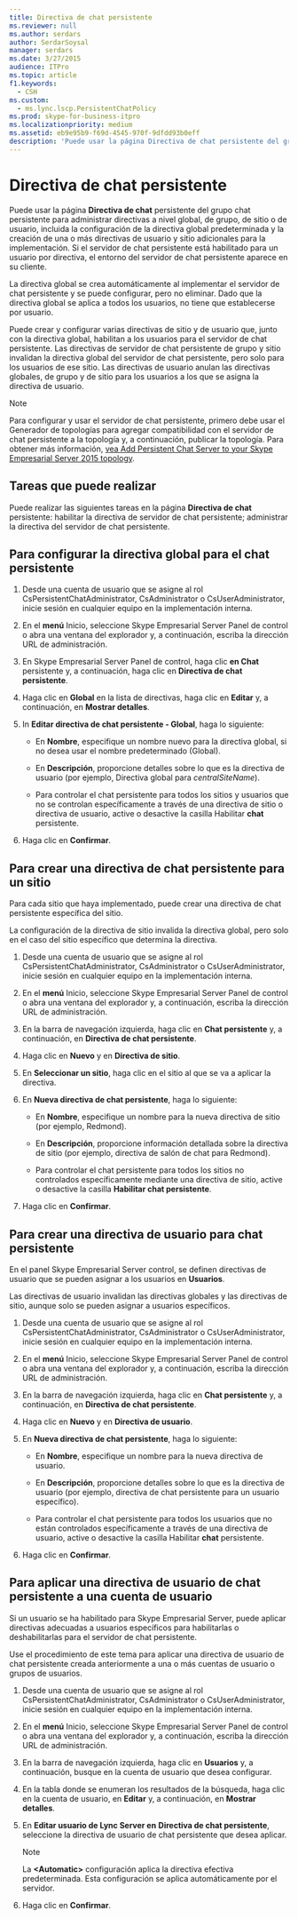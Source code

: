 ```yaml
---
title: Directiva de chat persistente
ms.reviewer: null
ms.author: serdars
author: SerdarSoysal
manager: serdars
ms.date: 3/27/2015
audience: ITPro
ms.topic: article
f1.keywords:
  - CSH
ms.custom:
  - ms.lync.lscp.PersistentChatPolicy
ms.prod: skype-for-business-itpro
ms.localizationpriority: medium
ms.assetid: eb9e95b9-f69d-4545-970f-9dfdd93b0eff
description: 'Puede usar la página Directiva de chat persistente del grupo chat persistente para administrar directivas a nivel global, de grupo, de sitio o de usuario, incluida la configuración de la directiva global predeterminada y la creación de una o más directivas de usuario y sitio adicionales para la implementación. Si el servidor de chat persistente está habilitado para un usuario por directiva, el entorno del servidor de chat persistente aparece en su cliente.'
---
```


# <a name="persistent-chat-policy"></a>Directiva de chat persistente
 
Puede usar la página **Directiva de chat** persistente del grupo  chat persistente para administrar directivas a nivel global, de grupo, de sitio o de usuario, incluida la configuración de la directiva global predeterminada y la creación de una o más directivas de usuario y sitio adicionales para la implementación. Si el servidor de chat persistente está habilitado para un usuario por directiva, el entorno del servidor de chat persistente aparece en su cliente.
  
La directiva global se crea automáticamente al implementar el servidor de chat persistente y se puede configurar, pero no eliminar. Dado que la directiva global se aplica a todos los usuarios, no tiene que establecerse por usuario.
  
Puede crear y configurar varias directivas de sitio y de usuario que, junto con la directiva global, habilitan a los usuarios para el servidor de chat persistente. Las directivas de servidor de chat persistente de grupo y sitio invalidan la directiva global del servidor de chat persistente, pero solo para los usuarios de ese sitio. Las directivas de usuario anulan las directivas globales, de grupo y de sitio para los usuarios a los que se asigna la directiva de usuario.
  
> [!NOTE]
> Para configurar y usar el servidor de chat persistente, primero debe usar el Generador de topologías para agregar compatibilidad con el servidor de chat persistente a la topología y, a continuación, publicar la topología. Para obtener más información, [vea Add Persistent Chat Server to your Skype Empresarial Server 2015 topology](../../deploy/deploy-persistent-chat-server/add-persistent-chat-server.md). 
  
## <a name="tasks-that-you-can-perform"></a>Tareas que puede realizar

Puede realizar las siguientes tareas en la página **Directiva de chat** persistente: habilitar la directiva de servidor de chat persistente; administrar la directiva del servidor de chat persistente.
  
## <a name="to-configure-the-global-policy-for-persistent-chat"></a>Para configurar la directiva global para el chat persistente

1. Desde una cuenta de usuario que se asigne al rol CsPersistentChatAdministrator, CsAdministrator o CsUserAdministrator, inicie sesión en cualquier equipo en la implementación interna.
    
2. En el **menú** Inicio, seleccione Skype Empresarial Server Panel de control o abra una ventana del explorador y, a continuación, escriba la dirección URL de administración.
    
3. En Skype Empresarial Server Panel de control, haga clic **en Chat** persistente y, a continuación, haga clic en **Directiva de chat persistente**.
    
4. Haga clic en **Global** en la lista de directivas, haga clic en **Editar** y, a continuación, en **Mostrar detalles**.
    
5. In **Editar directiva de chat persistente - Global**, haga lo siguiente:
    
   - En **Nombre**, especifique un nombre nuevo para la directiva global, si no desea usar el nombre predeterminado (Global).
    
   - En **Descripción**, proporcione detalles sobre lo que es la directiva de usuario (por ejemplo, Directiva global para  _centralSiteName_).
    
   - Para controlar el chat persistente para todos los sitios y usuarios que no se controlan específicamente a través de una directiva de sitio o directiva de usuario, active o desactive la casilla Habilitar **chat** persistente.
    
6. Haga clic en **Confirmar**.
    
## <a name="to-create-a-persistent-chat-policy-for-a-site"></a>Para crear una directiva de chat persistente para un sitio

Para cada sitio que haya implementado, puede crear una directiva de chat persistente específica del sitio.
  
La configuración de la directiva de sitio invalida la directiva global, pero solo en el caso del sitio específico que determina la directiva.
  
1. Desde una cuenta de usuario que se asigne al rol CsPersistentChatAdministrator, CsAdministrator o CsUserAdministrator, inicie sesión en cualquier equipo en la implementación interna.
    
2. En el **menú** Inicio, seleccione Skype Empresarial Server Panel de control o abra una ventana del explorador y, a continuación, escriba la dirección URL de administración.
    
3. En la barra de navegación izquierda, haga clic en **Chat persistente** y, a continuación, en **Directiva de chat persistente**.
    
4. Haga clic en **Nuevo** y en **Directiva de sitio**.
    
5. En **Seleccionar un sitio**, haga clic en el sitio al que se va a aplicar la directiva.
    
6. En **Nueva directiva de chat persistente**, haga lo siguiente:
    
   - En **Nombre**, especifique un nombre para la nueva directiva de sitio (por ejemplo, Redmond).
    
   - En **Descripción**, proporcione información detallada sobre la directiva de sitio (por ejemplo, directiva de salón de chat para Redmond).
    
   - Para controlar el chat persistente para todos los sitios no controlados específicamente mediante una directiva de sitio, active o desactive la casilla **Habilitar chat persistente**.
    
7. Haga clic en **Confirmar**.
    
## <a name="to-create-a-user-policy-for-persistent-chat"></a>Para crear una directiva de usuario para chat persistente

En el panel Skype Empresarial Server control, se definen directivas de usuario que se pueden asignar a los usuarios en **Usuarios**.
  
Las directivas de usuario invalidan las directivas globales y las directivas de sitio, aunque solo se pueden asignar a usuarios específicos.
  
1. Desde una cuenta de usuario que se asigne al rol CsPersistentChatAdministrator, CsAdministrator o CsUserAdministrator, inicie sesión en cualquier equipo en la implementación interna.
    
2. En el **menú** Inicio, seleccione Skype Empresarial Server Panel de control o abra una ventana del explorador y, a continuación, escriba la dirección URL de administración.
    
3. En la barra de navegación izquierda, haga clic en **Chat persistente** y, a continuación, en **Directiva de chat persistente**.
    
4. Haga clic en **Nuevo** y en **Directiva de usuario**.
    
5. En **Nueva directiva de chat persistente**, haga lo siguiente:
    
   - En **Nombre**, especifique un nombre para la nueva directiva de usuario.
    
   - En **Descripción**, proporcione detalles sobre lo que es la directiva de usuario (por ejemplo, directiva de chat persistente para un usuario específico).
    
   - Para controlar el chat persistente para todos los usuarios que no están controlados específicamente a través de una directiva de usuario, active o desactive la casilla Habilitar **chat** persistente.
    
6. Haga clic en **Confirmar**.
    
## <a name="to-apply-a-persistent-chat-user-policy-to-a-user-account"></a>Para aplicar una directiva de usuario de chat persistente a una cuenta de usuario

Si un usuario se ha habilitado para Skype Empresarial Server, puede aplicar directivas adecuadas a usuarios específicos para habilitarlas o deshabilitarlas para el servidor de chat persistente.
  
Use el procedimiento de este tema para aplicar una directiva de usuario de chat persistente creada anteriormente a una o más cuentas de usuario o grupos de usuarios.
  
1. Desde una cuenta de usuario que se asigne al rol CsPersistentChatAdministrator, CsAdministrator o CsUserAdministrator, inicie sesión en cualquier equipo en la implementación interna.
    
2. En el **menú** Inicio, seleccione Skype Empresarial Server Panel de control o abra una ventana del explorador y, a continuación, escriba la dirección URL de administración.
    
3. En la barra de navegación izquierda, haga clic en  **Usuarios** y, a continuación, busque en la cuenta de usuario que desea configurar.
    
4. En la tabla donde se enumeran los resultados de la búsqueda, haga clic en la cuenta de usuario, en  **Editar** y, a continuación, en  **Mostrar detalles**.
    
5. En **Editar usuario de Lync Server en** **Directiva de chat persistente**, seleccione la directiva de usuario de chat persistente que desea aplicar.
    
    > [!NOTE]
    > La **\<Automatic\>** configuración aplica la directiva efectiva predeterminada. Esta configuración se aplica automáticamente por el servidor.
  
6. Haga clic en **Confirmar**.
    

